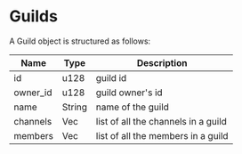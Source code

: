 # Guilds

A Guild object is structured as follows:

| Name | Type | Description |
| ---- | ---- | ----------- |
| id | u128 | guild id |
| owner_id | u128 | guild owner's id |
| name | String | name of the guild |
| channels | Vec<Channel> | list of all the channels in a guild |
| members | Vec<Member> | list of all the members in a guild |